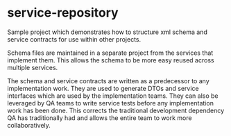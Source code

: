 service-repository
===========

Sample project which demonstrates how to structure xml schema and service contracts for use within other projects. 

Schema files are maintained in a separate project from the services that implement them. This allows the schema to be more easy reused across multiple services.

The schema and service contracts are written as a predecessor to any implementation work. They are used to generate DTOs and service interfaces which are used by the implementation teams. They can also be leveraged by QA teams to write service tests before any implementation work has been done. This corrects the traditional development dependency QA has traditionally had and allows the entire team to work more collaboratively.